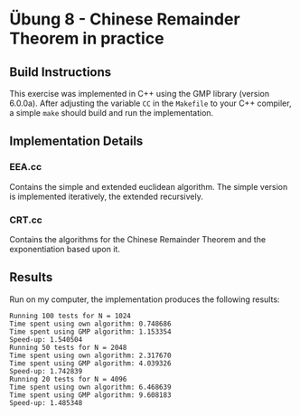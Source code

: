 # Übung 8 - Chinese Remainder Theorem in practice

## Build Instructions
This exercise was implemented in C++ using the GMP library (version 6.0.0a). After adjusting the variable `CC` in the `Makefile` to your C++ compiler, a simple `make` should build and run the implementation.

## Implementation Details
### EEA.cc
Contains the simple and extended euclidean algorithm. The simple version is implemented iteratively, the extended recursively.

### CRT.cc
Contains the algorithms for the Chinese Remainder Theorem and the exponentiation based upon it.

## Results
Run on my computer, the implementation produces the following results:

    Running 100 tests for N = 1024
    Time spent using own algorithm: 0.748686
    Time spent using GMP algorithm: 1.153354
    Speed-up: 1.540504
    Running 50 tests for N = 2048
    Time spent using own algorithm: 2.317670
    Time spent using GMP algorithm: 4.039326
    Speed-up: 1.742839
    Running 20 tests for N = 4096
    Time spent using own algorithm: 6.468639
    Time spent using GMP algorithm: 9.608183
    Speed-up: 1.485348
